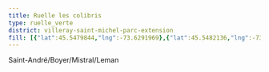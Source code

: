 ```yaml
---
title: Ruelle les colibris
type: ruelle_verte
district: villeray-saint-michel-parc-extension
fill: [{"lat":45.5479844,"lng":-73.6291969},{"lat":45.5482136,"lng":-73.6290467},{"lat":45.5485479,"lng":-73.6301035}]
---
```


Saint-André/Boyer/Mistral/Leman